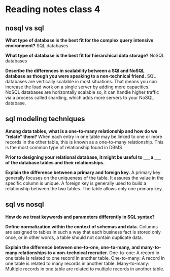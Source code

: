 # Reading notes class 4

## nosql vs sql

**What type of database is the best fit for the complex query intensive environment?**
SQL databases

**What type of database is the best fit for hierarchical data storage?**
NoSQL databases

**Describe the differences in scalability between a SQl and NoSQL database as though you were speaking to a non-technical friend.**
SQL databases are vertically scalable in most situations. That means you can increase the load work on a single server by adding more capacities. NoSQL databases are horizontally scalable so, it can handle higher traffic via a process called sharding, which adds more servers to your NoSQL database.

## sql modeling techniques

**Among data tables, what is a one-to-many relationship and how do we “relate” them?**
When each entry in one table may be linked to one or more records in the other table, this is known as a one-to-many relationship. This is the most common type of relationship found in DBMS

**Prior to designing your relational database, it might be useful to ___ a ___ of the database tables and their relationships.**

**Explain the difference between a primary and foreign key.**
A primary key generally focuses on the uniqueness of the table. It assures the value in the specific column is unique. A foreign key is generally used to build a relationship between the two tables. The table allows only one primary key.

## sql vs nosql

**How do we treat keywords and parameters differently in SQL syntax?**

**Define normalization within the context of schemas and data.**
Columns are assigned to tables in such a way that each business fact is stored only once, or in other words, a table should not contain duplicate data.

**Explain the difference between one-to-one, one-to-many, and many-to-many relationships to a non-technical recruiter.**
One-to-one: A record in one table is related to one record in another table. One-to-many: A record in one table is related to many records in another table. Many-to-many: Multiple records in one table are related to multiple records in another table.
